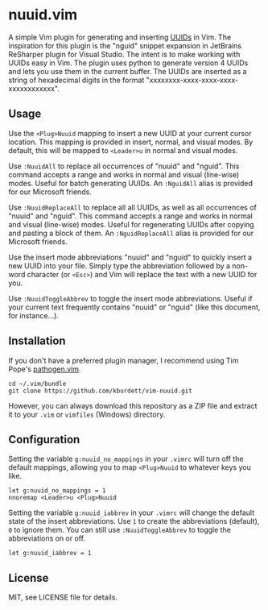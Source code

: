 nuuid.vim
====

A simple Vim plugin for generating and inserting [UUIDs](http://en.wikipedia.org/wiki/Uuid) in Vim. The inspiration for this plugin is the "nguid" snippet expansion in JetBrains ReSharper plugin for Visual Studio. The intent is to make working with UUIDs easy in Vim. The plugin uses python to generate version 4 UUIDs and lets you use them in the current buffer. The UUIDs are inserted as a string of hexadecimal digits in the format "xxxxxxxx-xxxx-xxxx-xxxx-xxxxxxxxxxxx".


Usage
----

Use the `<Plug>Nuuid` mapping to insert a new UUID at your current cursor location. This mapping is provided in insert, normal, and visual modes. By default, this will be mapped to `<Leader>u` in normal and visual modes.

Use `:NuuidAll` to replace all occurrences of "nuuid" and "nguid". This command accepts a range and works in normal and visual (line-wise) modes. Useful for batch generating UUIDs. An `:NguidAll` alias is provided for our Microsoft friends.

Use `:NuuidReplaceAll` to replace all all UUIDs, as well as all occurrences of "nuuid" and "nguid". This command accepts a range and works in normal and visual (line-wise) modes. Useful for regenerating UUIDs after copying and pasting a block of them. An `:NguidReplaceAll` alias is provided for our Microsoft friends.

Use the insert mode abbreviations "nuuid" and "nguid" to quickly insert a new UUID into your file. Simply type the abbreviation followed by a non-word character (or `<Esc>`) and Vim will replace the text with a new UUID for you.

Use `:NuuidToggleAbbrev` to toggle the insert mode abbreviations. Useful if your current text frequently contains "nuuid" or "nguid" (like this document, for instance...). 


Installation
----

If you don't have a preferred plugin manager, I recommend using Tim Pope's [pathogen.vim](https://github.com/tpope/vim-pathogen).
```vim
cd ~/.vim/bundle
git clone https://github.com/kburdett/vim-nuuid.git
```
However, you can always download this repository as a ZIP file and extract it to your `.vim` or `vimfiles` (Windows) directory.

Configuration
----

Setting the variable `g:nuuid_no_mappings` in your `.vimrc` will turn off the default mappings, allowing you to map `<Plug>Nuuid` to whatever keys you like.
```vim
let g:nuuid_no_mappings = 1
nnoremap <Leader>u <Plug>Nuuid
```

Setting the variable `g:nuuid_iabbrev` in your `.vimrc` will change the default state of the insert abbreviations. Use `1` to create the abbreviations (default), `0` to ignore them. You can still use `:NuuidToggleAbbrev` to toggle the abbreviations on or off.
```vim
let g:nuuid_iabbrev = 1
```

License
----
MIT, see LICENSE file for details.
